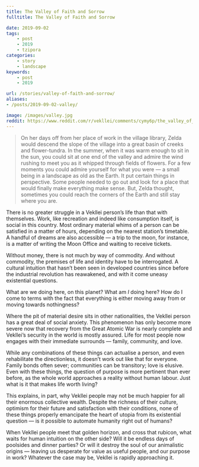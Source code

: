 ```yaml
---
title: The Valley of Faith and Sorrow
fulltitle: The Valley of Faith and Sorrow

date: 2019-09-02
tags:
    - post
    - 2019
    - tzipora
categories:
    - story
    - landscape
keywords:
    - post
    - 2019

url: /stories/valley-of-faith-and-sorrow/
aliases:
- /posts/2019-09-02-valley/

image: /images/valley.jpg
reddit: https://www.reddit.com/r/vekllei/comments/cymy6p/the_valley_of_faith_and_sorrow/
---
```


>On her days off from her place of work in the village library, Zelda would descend the slope of the village into a great basin of creeks and flower-tundra. In the summer, when it was warm enough to sit in the sun, you could sit at one end of the valley and admire the wind rushing to meet you as it whipped through fields of flowers. For a few moments you could admire yourself for what you were — a small being in a landscape as old as the Earth. It put certain things in perspective. Some people needed to go out and look for a place that would finally make everything make sense. But, Zelda thought, sometimes you could reach the corners of the Earth and still stay where you are.

There is no greater struggle in a Vekllei person’s life than that with themselves. Work, like recreation and indeed like consumption itself, is social in this country. Most ordinary material whims of a person can be satisfied in a matter of hours, depending on the nearest station’s timetable. A handful of dreams are also accessible — a trip to the moon, for instance, is a matter of writing the Moon Office and waiting to receive tickets.

Without money, there is not much by way of commodity. And without commodity, the premises of life and identity have to be interrogated. A cultural intuition that hasn’t been seen in developed countries since before the industrial revolution has reawakened, and with it come uneasy existential questions.

What are we doing here, on this planet? What am *I* doing here? How do I come to terms with the fact that everything is either moving away from or moving towards nothingness?

Where the pit of material desire sits in other nationalities, the Vekllei person has a great deal of social anxiety. This phenomenon has only become more severe now that recovery from the Great Atomic War is nearly complete and Vekllei’s security in the world is mostly assured. Life for most people now engages with their immediate surrounds — family, community, and love.

While any combinations of these things can actualise a person, and even rehabilitate the directionless, it doesn’t work out like that for everyone. Family bonds often sever; communities can be transitory; love is elusive. Even with these things, the question of purpose is more pertinent than ever before, as the whole world approaches a reality without human labour. Just what is it that makes life worth living?

This explains, in part, why Vekllei people may not be much happier for all their enormous collective wealth. Despite the richness of their culture, optimism for their future and satisfaction with their conditions, none of these things properly emancipate the heart of utopia from its existential question — is it possible to automate humanity right out of humans?

When Vekllei people meet that golden horizon, and cross that rubicon, what waits for human intuition on the other side? Will it be endless days of poolsides and dinner parties? Or will it destroy the soul of our animalistic origins — leaving us desperate for value as useful people, and our purpose in work? Whatever the case may be, Vekllei is rapidly approaching it.
